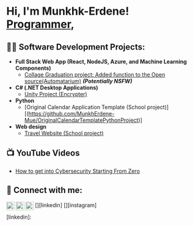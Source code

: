 <h1>Hi, I'm Munkhk-Erdene! <br/><a href="https://github.com/joshmadakor1">Programmer</a>, </h1>

<h2>👨‍💻 Software Development Projects:</h2>

- <b>Full Stack Web App (React, NodeJS, Azure, and Machine Learning Components)</b>
  - [Collage Graduation project: Added function to the Open source(Automatarium)](https://github.com/joshmadakor1/4chan-Image-Analysis-Middleware-C964) <b><i>(Potentially NSFW)</b></i>
- <b>C# (.NET Desktop Applications)</b>
  - [Unity Project (Encrypter)](https://github.com/joshmadakor1/EncrypterPOC)
- <b>Python</b>
  - [Original Calendar Application Template (School project)][(https://github.com/MunkhErdene-Mue/OriginalCalendarTemplatePythonProject)]
- <b>Web design</b>
  - [Travel Website (School project)](https://github.com/joshmadakor1/Package-Delivery-Pathfinding-Algorithm)

<h2>📺 YouTube Videos</h2>

- [How to get into Cybersecurity Starting From Zero](https://www.youtube.com/watch?v=a83ASGn_V_s)

<h2> 🤳 Connect with me:</h2>

[<img align="left" alt="JoshMadakor | YouTube" width="22px" src="https://cdn.jsdelivr.net/npm/simple-icons@v3/icons/youtube.svg" />][youtube]
[<img align="left" alt="JoshMadakor | LinkedIn" width="22px" src="https://cdn.jsdelivr.net/npm/simple-icons@v3/icons/linkedin.svg" />][linkedin]
[<img align="left" alt="JoshMadakor | Instagram" width="22px" src="https://cdn.jsdelivr.net/npm/simple-icons@v3/icons/instagram.svg" />][instagram]

[youtube]: 
[instagram]: 
[linkedin]: 

<!--
**joshmadakor1/joshmadakor1** is a ✨ _special_ ✨ repository because its `README.md` (this file) appears on your GitHub profile.

Here are some ideas to get you started:

- 🔭 I’m currently working on ...
- 🌱 I’m currently learning ...
- 👯 I’m looking to collaborate on ...
- 🤔 I’m looking for help with ...
- 💬 Ask me about ...
- 📫 How to reach me: ...
- 😄 Pronouns: ...
- ⚡ Fun fact: ...
-->
